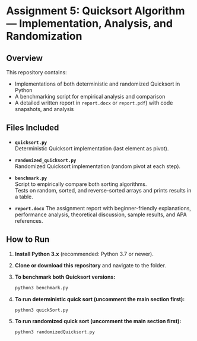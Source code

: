 # Assignment 5: Quicksort Algorithm — Implementation, Analysis, and Randomization

## Overview

This repository contains:
- Implementations of both deterministic and randomized Quicksort in Python
- A benchmarking script for empirical analysis and comparison
- A detailed written report in `report.docx` or `report.pdf`) with code snapshots, and analysis

## Files Included

- **`quicksort.py`**  
  Deterministic Quicksort implementation (last element as pivot).  

- **`randomized_quicksort.py`**  
  Randomized Quicksort implementation (random pivot at each step).  

- **`benchmark.py`**  
  Script to empirically compare both sorting algorithms.  
  Tests on random, sorted, and reverse-sorted arrays and prints results in a table.

- **`report.docx`**
  The assignment report with beginner-friendly explanations, performance analysis, theoretical discussion, sample results, and APA references.

## How to Run

1. **Install Python 3.x** (recommended: Python 3.7 or newer).

2. **Clone or download this repository** and navigate to the folder.

3. **To benchmark both Quicksort versions:**
   ```sh
   python3 benchmark.py

4. **To run deterministic quick sort (uncomment the main section first):**
   ```sh
   python3 quickSort.py

5. **To run randomized quick sort (uncomment the main section first):**
   ```sh
   python3 randomizedQuicksort.py